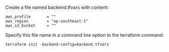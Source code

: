 Create a file named backend.tfvars with content:
```
aws_profile       = ""
aws_region        = "ap-southeast-1"
aws_s3_bucket     = ""
```

Specify this file name in a command line option to the terraform command:
```
terraform init -backend-config=backend.tfvars
```